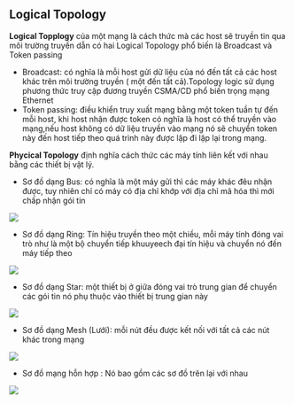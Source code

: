 ## Logical Topology 

**Logical Topplogy** của một mạng là cách thức mà các host sẽ truyền tin qua môi trường truyền dẫn có hai Logical Topology phổ biến là Broadcast và Token passing
- Broadcast: có nghĩa là mỗi host gửi dữ liệu của nó đến tất cả các host khác trên môi trường truyền ( một đến tất cả).Topology logic sử dụng phương thức truy cập đương truyền CSMA/CD phổ biến trọng mạng Ethernet
- Token passing: điều khiển truy xuất mạng bằng một token tuần tự đến mỗi host, khi host nhận được token có nghĩa là host có thể truyền vào mạng,nếu host không có dữ liệu truyền vào mạng nó sẽ chuyển token này đến host tiếp theo quá trình này được lặp đi lặp lại trong mạng.

**Phycical Topology** định nghĩa cách thức các máy tính liên kết với nhau bằng các thiết bị vật lý.
- Sơ đồ dạng Bus: có nghĩa là một máy gửi thì các máy khác đêu nhận được, tuy nhiên chỉ có máy có địa chỉ khớp với địa chỉ mã hóa thì mới chấp nhận gói tin

<img src="https://voer.edu.vn/file/23662">

- Sơ đồ dạng Ring: Tín hiệu truyền theo một chiều, mỗi máy tính đóng vai trò như là một bộ chuyển tiếp khuuyeech đại tín hiệu và chuyển nó đến máy tiếp theo

<img src="https://voer.edu.vn/file/23665">

- Sơ đồ dạng Star: một thiết bị ở giữa đóng vai trò trung gian để chuyển các gói tin nó phụ thuộc vào thiết bị trung gian này

<img src="https://encrypted-tbn0.gstatic.com/images?q=tbn:ANd9GcRISXkiZBPGN-Fckh4bXd3uB-OP2asmxtLbp7NLGId7aqBl2DJv&s">

- Sơ đồ dạng Mesh (Lưới): mỗi nút đều được kết nối với tất cả các nút khác trong mạng

<img src="https://voer.edu.vn/file/23663">

- Sơ đồ mạng hỗn hợp : Nó bao gồm các sơ đồ trên lại với nhau

<img src="https://voer.edu.vn/file/23664">

